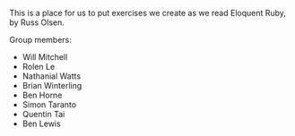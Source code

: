 This is a place for us to put exercises we create as we read Eloquent Ruby, by Russ Olsen.

Group members:

* Will Mitchell
* Rolen Le
* Nathanial Watts
* Brian Winterling
* Ben Horne
* Simon Taranto
* Quentin Tai
* Ben Lewis
